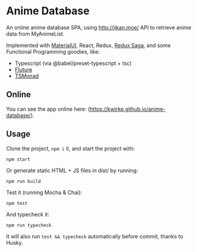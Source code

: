 # Anime Database

An online anime database SPA, using http://jikan.moe/ API to retrieve anime data from MyAnimeList.

Implemented with [MaterialUI](https://material-ui.com/), React, Redux, [Redux Saga](https://github.com/redux-saga/redux-saga), and some Functional Programming goodies, like:

- Typescript (via @babel/preset-typescript + tsc)
- [Fluture](https://github.com/fluture-js/Fluture)
- [TSMonad](https://github.com/cbowdon/TsMonad)

## Online

You can see the app online here: (https://kwirke.github.io/anime-database/).

## Usage

Clone the project, `npm i` it, and start the project with:

```
npm start
```

Or generate static HTML + JS files in dist/ by running:

```
npm run build
```

Test it (running Mocha & Chai):

```
npm test
```

And typecheck it:

```
npm run typecheck
```

It will also run `test && typecheck` automatically before commit, thanks to Husky.
